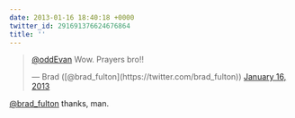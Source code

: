 ```yaml
---
date: 2013-01-16 18:40:18 +0000
twitter_id: 291691376624676864
title: ''
---
```


<blockquote class="twitter-tweet"><p lang="en" dir="ltr"><a href="https://twitter.com/oddEvan?ref_src=twsrc%5Etfw">@oddEvan</a> Wow. Prayers bro!!</p>&mdash; Brad ([@brad_fulton](https://twitter.com/brad_fulton)) <a href="https://twitter.com/brad_fulton/status/291690651601494016?ref_src=twsrc%5Etfw">January 16, 2013</a></blockquote>
<script async src="https://platform.twitter.com/widgets.js" charset="utf-8"></script>

[@brad_fulton](https://twitter.com/brad_fulton) thanks, man.

